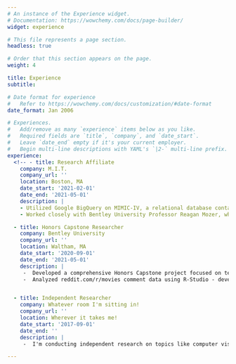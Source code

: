 ```yaml
---
# An instance of the Experience widget.
# Documentation: https://wowchemy.com/docs/page-builder/
widget: experience

# This file represents a page section.
headless: true

# Order that this section appears on the page.
weight: 4

title: Experience
subtitle:

# Date format for experience
#   Refer to https://wowchemy.com/docs/customization/#date-format
date_format: Jan 2006

# Experiences.
#   Add/remove as many `experience` items below as you like.
#   Required fields are `title`, `company`, and `date_start`.
#   Leave `date_end` empty if it's your current employer.
#   Begin multi-line descriptions with YAML's `|2-` multi-line prefix.
experience:
  <!-- - title: Research Affiliate
    company: M.I.T.
    company_url: ''
    location: Boston, MA
    date_start: '2021-02-01'
    date_end: '2021-05-01'
    description: |
    - Utilized Google BigQuery on MIMIC-IV, a relational database containing comprehensive information for real hospital stays of patients admitted to a academic medical center in Boston, MA, USA.
    - Worked closely with Bentley University Professor Reagan Mozer, where, using RStudio, I learned to clean and pre-process health data, which was used for blood transfusion survival/medical study analysis.

  - title: Honors Capstone Researcher
    company: Bentley University
    company_url: ''
    location: Waltham, MA
    date_start: '2020-09-01'
    date_end: '2021-05-01'
    description: |
     -	Developed a comprehensive Honors Capstone project focused on text analysis & Natural Language Processing.
     -	Analyzed reddit.com/r/movies comment data using R-Studio - developed an annotated guide for beginners. Full capstone report can be found on  website. -->


  - title: Independent Researcher
    company: Whatever room I'm sitting in!
    company_url: ''
    location: Wherever it takes me!
    date_start: '2017-09-01'
    date_end: ''
    description: |
     -  I'm conducting independent research on topics like computer vision and visualization at the moment. Packages I'm currently playing with include plotly and cv2. Go-to packages are pandas and numpy.

---
```

